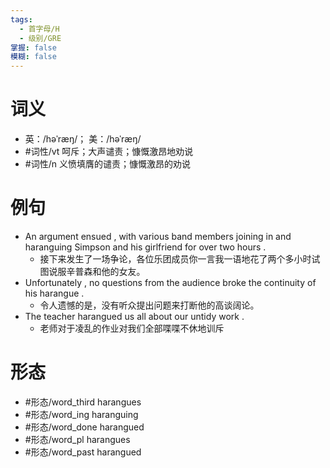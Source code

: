 ```yaml
---
tags:
  - 首字母/H
  - 级别/GRE
掌握: false
模糊: false
---
```

# 词义
- 英：/həˈræŋ/； 美：/həˈræŋ/
- #词性/vt  呵斥；大声谴责；慷慨激昂地劝说
- #词性/n  义愤填膺的谴责；慷慨激昂的劝说
# 例句
- An argument ensued , with various band members joining in and haranguing Simpson and his girlfriend for over two hours .
	- 接下来发生了一场争论，各位乐团成员你一言我一语地花了两个多小时试图说服辛普森和他的女友。
- Unfortunately , no questions from the audience broke the continuity of his harangue .
	- 令人遗憾的是，没有听众提出问题来打断他的高谈阔论。
- The teacher harangued us all about our untidy work .
	- 老师对于凌乱的作业对我们全部喋喋不休地训斥
# 形态
- #形态/word_third harangues
- #形态/word_ing haranguing
- #形态/word_done harangued
- #形态/word_pl harangues
- #形态/word_past harangued
